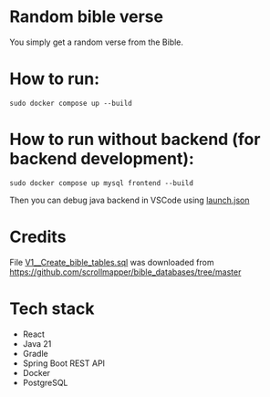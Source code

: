 # Random bible verse
You simply get a random verse from the Bible.

# How to run:
```shell
sudo docker compose up --build
```
# How to run without backend (for backend development):
```shell
sudo docker compose up mysql frontend --build
```
Then you can debug java backend in VSCode using [launch.json](/backend/.vscode/launch.json)

# Credits
File [V1__Create_bible_tables.sql](backend/src/main/resources/db/migration/V1__Create_bible_tables.sql) was downloaded from https://github.com/scrollmapper/bible_databases/tree/master

# Tech stack
* React
* Java 21
* Gradle
* Spring Boot REST API
* Docker
* PostgreSQL
